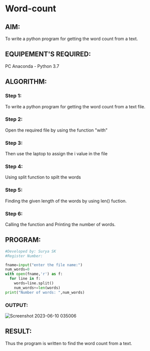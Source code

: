 # Word-count
## AIM:
To write a python program for getting the word count from a text.
## EQUIPEMENT'S REQUIRED: 
PC
Anaconda - Python 3.7
## ALGORITHM: 
### Step 1:
To write a python program for getting the word count from a text file.
### Step 2: 
 Open the required file by using the function "with"
### Step 3: 
Then use the laptop to assign the i value in the file
### Step 4:  
Using split function to spilt the words
### Step 5: 
Finding the given length of the words by using len() fuction.
### Step 6: 
Calling the function and Printing the number of words.

## PROGRAM:
```Python
#Developed by: Surya SK
#Register Number: 

fname=input("enter the file name:")
num_words=0
with open(fname,'r') as f:
  for line in f:
    words=line.split()
    num_words+=len(words)
print("Number of words: ",num_words)
```
### OUTPUT:
![Screenshot 2023-06-10 035006](https://github.com/SuryaSK46/Word-count/assets/127716537/08bc85fe-7ec2-4394-8cb6-2d198dfb8897)


## RESULT:
Thus the program is written to find the word count from a text.
